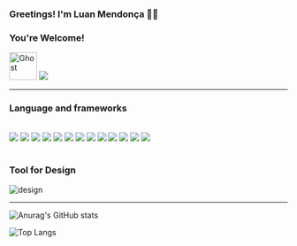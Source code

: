 ### Greetings! I'm Luan Mendonça 👋🏼
### You're Welcome!
<img src="https://raw.githubusercontent.com/Tarikul-Islam-Anik/Animated-Fluent-Emojis/master/Emojis/Smilies/Ghost.png" alt="Ghost" width="50" height="50" />
<a href="https://www.linkedin.com/in/luan-oliveira-schultz/"><img src="https://img.shields.io/badge/LinkedIn-0077B5?style=for-the-badge&logo=linkedin&logoColor=white" /><a/>
<link rel="stylesheet" href="https://cdn.jsdelivr.net/gh/devicons/devicon@v2.15.1/devicon.min.css">
<hr/>

### Language and frameworks
<div style="display: inline_block;"><br/>
  <img src="https://img.shields.io/badge/Wordpress-21759B?style=for-the-badge&logo=wordpress&logoColor=white"/>
  <img src="https://img.shields.io/badge/HTML5-E34F26?style=for-the-badge&logo=html5&logoColor=white"/>
  <img src="https://img.shields.io/badge/CSS3-1572B6?style=for-the-badge&logo=css3&logoColor=white"/>
  <img src="https://img.shields.io/badge/JSS-F7DF1E?style=for-the-badge&logo=JSS&logoColor=white"/>
  <img src="https://img.shields.io/badge/React-20232A?style=for-the-badge&logo=react&logoColor=61DAFB"/>
  <img src="https://img.shields.io/badge/Tailwind_CSS-38B2AC?style=for-the-badge&logo=tailwind-css&logoColor=white"/>
  <img src="https://img.shields.io/badge/TypeScript-007ACC?style=for-the-badge&logo=typescript&logoColor=white"/>
  <img src="https://img.shields.io/badge/Python-1D9FD7?style=for-the-badge&logoSize=auto&logo=python&logoColor=white" />
  <img src="https://img.shields.io/badge/Sqlite-003B57?style=for-the-badge&logo=sqlite&logoColor=white"/>
  <img src="https://img.shields.io/badge/Pandas-2C2D72?style=for-the-badge&logo=pandas&logoColor=white"/>
  <img src="https://img.shields.io/badge/Figma-F24E1E?style=for-the-badge&logo=figma&logoColor=white"/>
  <img src="https://img.shields.io/badge/Framer-black?style=for-the-badge&logo=framer&logoColor=blue"/>
  <img src="https://img.shields.io/badge/Kali_Linux-557C94?style=for-the-badge&logo=kali-linux&logoColor=white"/>
  
</div><br/>

### Tool for Design
![design](https://img.shields.io/badge/Figma-F24E1E?style=for-the-badge&logo=figma&logoColor=white)
<hr/>

![Anurag's GitHub stats](https://github-readme-stats.vercel.app/api?username=ySnowz&show_icons=true&theme=transparent)

![Top Langs](https://github-readme-stats.vercel.app/api/top-langs/?username=ySnowz&layout=compact)
